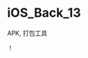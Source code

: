 # iOS_Back_13
APK, 打包工具


！[](https://raw.githubusercontent.com/QueenieCplusplus/iOS_Back_13/main/Product%20-%3E%20Archive.png)
